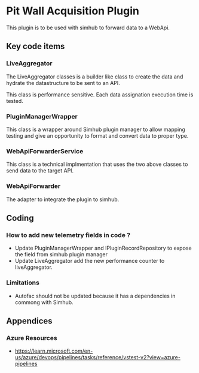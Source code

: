 # Pit Wall Acquisition Plugin

This plugin is to be used with simhub to forward data to a WebApi.

## Key code items

### LiveAggregator

The LiveAggregator classes is a builder like class to create the data and hydrate the datastructure to be sent to an API.

This class is performance sensitive. Each data assignation execution time is tested.

### PluginManagerWrapper

This class is a wrapper around Simhub plugin manager to allow mapping testing and give an opportunity to format and convert data to proper type.

### WebApiForwarderService

This class is a technical implmentation that uses the two above classes to send data to the target API.

### WebApiForwarder

The adapter to integrate the plugin to simhub.

## Coding

### How to add new telemetry fields in code ?

- Update PluginManagerWrapper and IPluginRecordRepository to expose the field from simhub plugin manager
- Update LiveAggregator add the new performance counter to liveAggregator.

### Limitations

- Autofac should not be updated because it has a dependencies in commong with Simhub.
## Appendices

### Azure Resources

- https://learn.microsoft.com/en-us/azure/devops/pipelines/tasks/reference/vstest-v2?view=azure-pipelines
